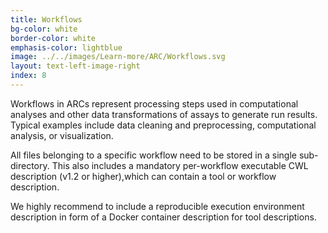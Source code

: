 ```yaml
---
title: Workflows
bg-color: white
border-color: white
emphasis-color: lightblue
image: ../../images/Learn-more/ARC/Workflows.svg
layout: text-left-image-right
index: 8
---
```


Workflows in ARCs represent processing steps used in computational analyses and other data transformations of assays to generate run results. Typical examples include data cleaning and preprocessing, computational analysis, or visualization. 

All files belonging to a specific workflow need to be stored in a single sub-directory.
This also includes a mandatory per-workflow executable CWL description (v1.2 or higher),which can contain a tool or workflow description.

We highly recommend to include a reproducible execution environment description in form of a Docker container description for tool descriptions.

